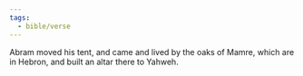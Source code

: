 ```yaml
---
tags:
  - bible/verse
---
```

Abram moved his tent, and came and lived by the oaks of Mamre, which are in Hebron, and built an altar there to Yahweh.
